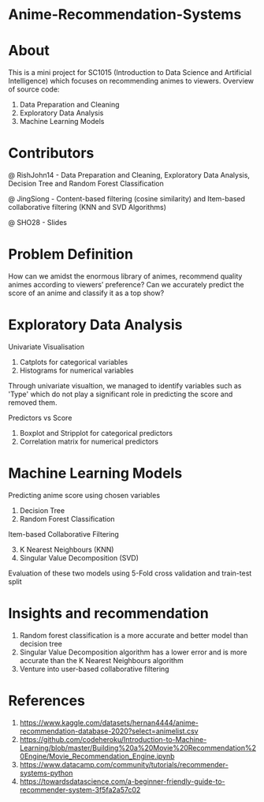 # Anime-Recommendation-Systems
# About
This is a mini project for SC1015 (Introduction to Data Science and Artificial Intelligence) which focuses on recommending animes to viewers. Overview of source code:
1. Data Preparation and Cleaning
2. Exploratory Data Analysis
3. Machine Learning Models

# Contributors
@ RishJohn14 - Data Preparation and Cleaning, Exploratory Data Analysis, Decision Tree and Random Forest Classification

@ JingSiong - Content-based filtering (cosine similarity) and Item-based collaborative filtering (KNN and SVD Algorithms)

@ SHO28 - Slides

# Problem Definition
How can we amidst the enormous library of animes, recommend quality animes according to viewers’ preference?
Can we accurately predict the score of an anime and classify it as a top show?

# Exploratory Data Analysis
Univariate Visualisation 
1. Catplots for categorical variables
2. Histograms for numerical variables

Through univariate visualtion, we managed to identify variables such as 'Type' which do not play a significant role in predicting the score and removed them. 

Predictors vs Score
1. Boxplot and Stripplot for categorical predictors
2. Correlation matrix for numerical predictors 

# Machine Learning Models

Predicting anime score using chosen variables 

1. Decision Tree
2. Random Forest Classification

Item-based Collaborative Filtering 

3. K Nearest Neighbours (KNN)
4. Singular Value Decomposition (SVD)

Evaluation of these two models using 5-Fold cross validation and train-test split

# Insights and recommendation 
1. Random forest classification is a more accurate and better model than decision tree 
2. Singular Value Decomposition algorithm has a lower error and is more accurate than the K Nearest Neighbours algorithm 
3. Venture into user-based collaborative filtering 

# References
1. https://www.kaggle.com/datasets/hernan4444/anime-recommendation-database-2020?select=animelist.csv
2. https://github.com/codeheroku/Introduction-to-Machine-Learning/blob/master/Building%20a%20Movie%20Recommendation%20Engine/Movie_Recommendation_Engine.ipynb
3. https://www.datacamp.com/community/tutorials/recommender-systems-python
4. https://towardsdatascience.com/a-beginner-friendly-guide-to-recommender-system-3f5fa2a57c02
